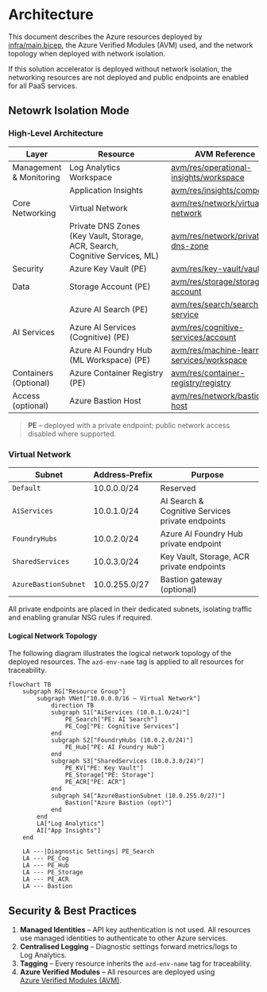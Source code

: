# Architecture

This document describes the Azure resources deployed by [infra/main.bicep](infra/main.bicep), the Azure Verified Modules (AVM) used, and the network topology when deployed with network isolation.

If this solution accelerator is deployed without network isolation, the networking resources are not deployed and public endpoints are enabled for all PaaS services.

## Netowrk Isolation Mode

### High‑Level Architecture

| Layer | Resource | AVM Reference |
|-------|----------|---------------|
| Management & Monitoring | Log Analytics Workspace | [avm/res/operational-insights/workspace](https://github.com/Azure/bicep-registry-modules/tree/main/modules/operational-insights/workspace) |
|  | Application Insights | [avm/res/insights/component](https://github.com/Azure/bicep-registry-modules/tree/main/modules/insights/component) |
| Core Networking | Virtual Network | [avm/res/network/virtual-network](https://github.com/Azure/bicep-registry-modules/tree/main/modules/network/virtual-network) |
|  | Private DNS Zones (Key Vault, Storage, ACR, Search, Cognitive Services, ML) | [avm/res/network/private-dns-zone](https://github.com/Azure/bicep-registry-modules/tree/main/modules/network/private-dns-zone) |
| Security | Azure Key Vault (PE) | [avm/res/key-vault/vault](https://github.com/Azure/bicep-registry-modules/tree/main/modules/key-vault/vault) |
| Data | Storage Account (PE) | [avm/res/storage/storage-account](https://github.com/Azure/bicep-registry-modules/tree/main/modules/storage/storage-account) |
|  | Azure AI Search (PE) | [avm/res/search/search-service](https://github.com/Azure/bicep-registry-modules/tree/main/modules/search/search-service) |
| AI Services | Azure AI Services (Cognitive) (PE) | [avm/res/cognitive-services/account](https://github.com/Azure/bicep-registry-modules/tree/main/modules/cognitive-services/account) |
|  | Azure AI Foundry Hub (ML Workspace) (PE) | [avm/res/machine-learning-services/workspace](https://github.com/Azure/bicep-registry-modules/tree/main/modules/machine-learning-services/workspace) |
| Containers (Optional) | Azure Container Registry (PE) | [avm/res/container-registry/registry](https://github.com/Azure/bicep-registry-modules/tree/main/modules/container-registry/registry) |
| Access (optional) | Azure Bastion Host | [avm/res/network/bastion-host](https://github.com/Azure/bicep-registry-modules/tree/main/modules/network/bastion-host) |

> **PE** – deployed with a private endpoint; public network access disabled where supported.

### Virtual Network

| Subnet | Address‑Prefix | Purpose |
|--------|----------------|---------|
| `Default` | 10.0.0.0/24 | Reserved |
| `AiServices` | 10.0.1.0/24 | AI Search & Cognitive Services private endpoints |
| `FoundryHubs` | 10.0.2.0/24 | Azure AI Foundry Hub private endpoint |
| `SharedServices` | 10.0.3.0/24 | Key Vault, Storage, ACR private endpoints |
| `AzureBastionSubnet` | 10.0.255.0/27 | Bastion gateway (optional) |

All private endpoints are placed in their dedicated subnets, isolating traffic and enabling granular NSG rules if required.

#### Logical Network Topology

The following diagram illustrates the logical network topology of the deployed resources. The `azd-env-name` tag is applied to all resources for traceability.

```mermaid
flowchart TB
    subgraph RG["Resource Group"]
        subgraph VNet["10.0.0.0/16 – Virtual Network"]
            direction TB
            subgraph S1["AiServices (10.0.1.0/24)"]
                PE_Search["PE: AI Search"]
                PE_Cog["PE: Cognitive Services"]
            end
            subgraph S2["FoundryHubs (10.0.2.0/24)"]
                PE_Hub["PE: AI Foundry Hub"]
            end
            subgraph S3["SharedServices (10.0.3.0/24)"]
                PE_KV["PE: Key Vault"]
                PE_Storage["PE: Storage"]
                PE_ACR["PE: ACR"]
            end
            subgraph S4["AzureBastionSubnet (10.0.255.0/27)"]
                Bastion["Azure Bastion (opt)"]
            end
        end
        LA["Log Analytics"]
        AI["App Insights"]
    end

    LA ---|Diagnostic Settings| PE_Search
    LA --- PE_Cog
    LA --- PE_Hub
    LA --- PE_Storage
    LA --- PE_ACR
    LA --- Bastion
```

## Security & Best Practices

1. **Managed Identities** – API key authentication is not used. All resources use managed identities to authenticate to other Azure services.
1. **Centralised Logging** – Diagnostic settings forward metrics/logs to Log Analytics.
1. **Tagging** – Every resource inherits the `azd-env-name` tag for traceability.
1. **Azure Verified Modules** – All resources are deployed using [Azure Verified Modules (AVM)](https://aka.ms/avm).
